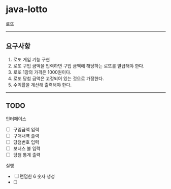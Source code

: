 # java-lotto
로또

*****

## 요구사항
 1. 로또 게임 기능 구현
 2. 로또 구입 금액을 입력하면 구입 금액에 해당하는 로또를 발급해야 한다.
 3. 로또 1장의 가격은 1000원이다.
 4. 로또 당첨 금액은 고정되어 있는 것으로 가정한다.
 5. 수익률을 계산해 출력해야 한다.

*****

## TODO
인터페이스
- [ ] 구입금액 입력
- [ ] 구매내역 출력
- [ ] 당첨번호 입력
- [ ] 보너스 볼 입력
- [ ] 당첨 통계 출력

실행
- [ ] 랜덤한 6 숫자 생성
- [ ]


